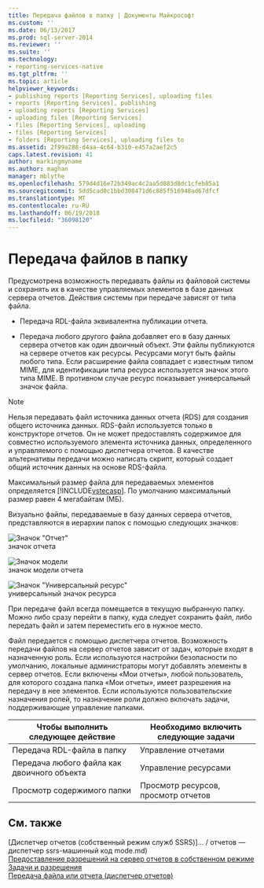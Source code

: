 ```yaml
---
title: Передача файлов в папку | Документы Майкрософт
ms.custom: ''
ms.date: 06/13/2017
ms.prod: sql-server-2014
ms.reviewer: ''
ms.suite: ''
ms.technology:
- reporting-services-native
ms.tgt_pltfrm: ''
ms.topic: article
helpviewer_keywords:
- publishing reports [Reporting Services], uploading files
- reports [Reporting Services], publishing
- uploading reports [Reporting Services]
- uploading files [Reporting Services]
- files [Reporting Services], uploading
- files [Reporting Services]
- folders [Reporting Services], uploading files to
ms.assetid: 2f99a288-d4aa-4c64-b310-e457a2aef2c5
caps.latest.revision: 41
author: markingmyname
ms.author: maghan
manager: mblythe
ms.openlocfilehash: 579d4d16e72b349ac4c2aa5d083d8dc1cfeb85a1
ms.sourcegitcommit: 5dd5cad0c1bbd308471d6c885f516948ad67dfcf
ms.translationtype: MT
ms.contentlocale: ru-RU
ms.lasthandoff: 06/19/2018
ms.locfileid: "36098120"
---
```

# <a name="upload-files-to-a-folder"></a>Передача файлов в папку
  Предусмотрена возможность передавать файлы из файловой системы и сохранять их в качестве управляемых элементов в базе данных сервера отчетов. Действия системы при передаче зависят от типа файла.  
  
-   Передача RDL-файла эквивалентна публикации отчета.  
  
-   Передача любого другого файла добавляет его в базу данных сервера отчетов как один двоичный объект. Эти файлы публикуются на сервере отчетов как ресурсы. Ресурсами могут быть файлы любого типа. Если расширение файла совпадает с известным типом MIME, для идентификации типа ресурса используется значок этого типа MIME. В противном случае ресурс показывает универсальный значок файла.  
  
> [!NOTE]  
>  Нельзя передавать файл источника данных отчета (RDS) для создания общего источника данных. RDS-файл используется только в конструкторе отчетов. Он не может предоставлять содержимое для совместно используемого элемента источника данных, определенного и управляемого с помощью диспетчера отчетов. В качестве альтернативы передачи можно написать скрипт, который создает общий источник данных на основе RDS-файла.  
  
 Максимальный размер файла для передаваемых элементов определяется [!INCLUDE[vstecasp](../../includes/vstecasp-md.md)]. По умолчанию максимальный размер равен 4 мегабайтам (МБ).  
  
 Визуально файлы, передаваемые в базу данных сервера отчетов, представляются в иерархии папок с помощью следующих значков:  
  
 ![Значок "Отчет"](../media/hlp-16doc.gif "Значок \"Отчет\"")  
значок отчета  
  
 ![Значок модели](../media/model-icon.gif "Значок модели")  
значок модели отчета  
  
 ![Значок "Универсальный ресурс"](../media/hlp-16file.gif "Значок \"Универсальный ресурс\"")  
универсальный значок ресурса  
  
 При передаче файл всегда помещается в текущую выбранную папку. Можно либо сразу перейти в папку, куда следует сохранить файл, либо передать файл и затем переместить его в нужное место.  
  
 Файл передается с помощью диспетчера отчетов. Возможность передачи файлов на сервер отчетов зависит от задач, которые входят в назначенную роль. Если используются настройки безопасности по умолчанию, локальные администраторы могут добавлять элементы в сервер отчетов. Если включены «Мои отчеты», любой пользователь, для которого создана папка «Мои отчеты», имеет разрешения на передачу в нее элементов. Если используются пользовательские назначения ролей, то назначение роли должно включать задачи, поддерживающие управление папками.  
  
|Чтобы выполнить следующее действие|Необходимо включить следующие задачи|  
|----------------|-------------------------|  
|Передача RDL-файла в папку|Управление отчетами|  
|Передача любого файла как двоичного объекта|Управление ресурсами|  
|Просмотр содержимого папки|Просмотр ресурсов, просмотр отчетов|  
  
## <a name="see-also"></a>См. также  
 [Диспетчер отчетов &#40;собственный режим служб SSRS&#41;]... / отчетов — диспетчер ssrs-машинный код mode.md)   
 [Предоставление разрешений на сервер отчетов в собственном режиме](../security/granting-permissions-on-a-native-mode-report-server.md)   
 [Задачи и разрешения](../security/tasks-and-permissions.md)   
 [Передача файла или отчета (диспетчер отчетов)](../reports/upload-a-file-or-report-report-manager.md)  
  
  